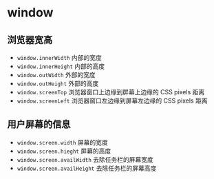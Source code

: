 # window

## 浏览器宽高

- `window.innerWidth` 内部的宽度
- `window.innerHeight` 内部的高度
- `window.outWidth` 外部的宽度
- `window.outHeight` 外部的高度
- `window.screenTop` 浏览器窗口上边缘到屏幕上边缘的 CSS pixels 距离
- `window.screenLeft` 浏览器窗口左边缘到屏幕左边缘的 CSS pixels 距离

## 用户屏幕的信息

- `window.screen.width` 屏幕的宽度
- `window.screen.hieght` 屏幕的高度
- `window.screen.availWidth` 去除任务栏的屏幕宽度
- `window.screen.availHeight` 去除任务栏的屏幕高度
